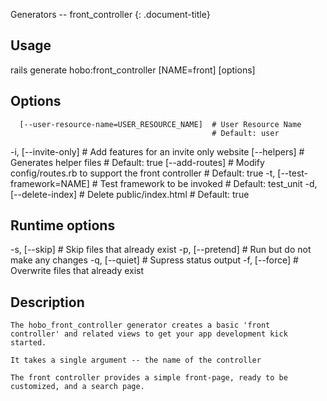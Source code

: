 Generators -- front\_controller
{: .document-title}


## Usage

    

  rails generate hobo:front_controller [NAME=front] [options]


## Options

    

      [--user-resource-name=USER_RESOURCE_NAME]  # User Resource Name
                                                 # Default: user
  -i, [--invite-only]                            # Add features for an invite only website
      [--helpers]                                # Generates helper files
                                                 # Default: true
      [--add-routes]                             # Modify config/routes.rb to support the front controller
                                                 # Default: true
  -t, [--test-framework=NAME]                    # Test framework to be invoked
                                                 # Default: test_unit
  -d, [--delete-index]                           # Delete public/index.html
                                                 # Default: true


## Runtime options

    

  -s, [--skip]     # Skip files that already exist
  -p, [--pretend]  # Run but do not make any changes
  -q, [--quiet]    # Supress status output
  -f, [--force]    # Overwrite files that already exist


## Description

    


    The hobo_front_controller generator creates a basic 'front
    controller' and related views to get your app development kick started.

    It takes a single argument -- the name of the controller

    The front controller provides a simple front-page, ready to be
    customized, and a search page.


